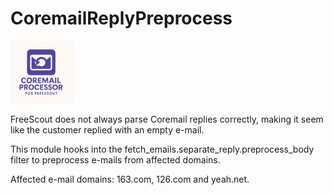 # CoremailReplyPreprocess

<img src="https://github.com/nielspeen/CoremailReplyPreprocess/blob/main/Public/coremail.png?raw=true" height="100" width="100">

FreeScout does not always parse Coremail replies correctly, making it seem 
like the customer replied with an empty e-mail. 

This module hooks into the fetch_emails.separate_reply.preprocess_body filter
to preprocess e-mails from affected domains.

Affected e-mail domains: 163.com, 126.com and yeah.net.
